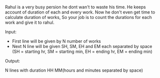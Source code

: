 Rahul is a very busy persion he dont wan't to waste his time. He keeps account of duration of each and every work. Now he don't even get time to calculate duration of works, So your job is to count the durations for each work and give it to rahul.

Input:

- First line will be given by N number of works
- Next N line will be given SH, SM, EH and EM each separated by space (SH = starting hr, SM = starting min, EH = ending hr, EM = ending min)

Output:

N lines with duration HH MM(hours and minutes separated by space)